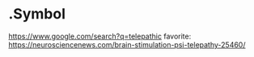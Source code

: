 # .Symbol
https://www.google.com/search?q=telepathic favorite: https://neurosciencenews.com/brain-stimulation-psi-telepathy-25460/
